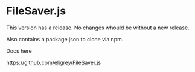 FileSaver.js
============

This version has a release. No changes whould be without a new release.

Also contains a package.json to clone via npm.

Docs here

https://github.com/eligrey/FileSaver.js
